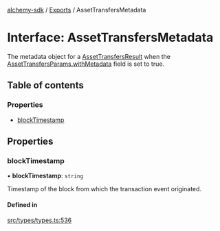 [alchemy-sdk](../README.md) / [Exports](../modules.md) / AssetTransfersMetadata

# Interface: AssetTransfersMetadata

The metadata object for a [AssetTransfersResult](AssetTransfersResult.md) when the
[AssetTransfersParams.withMetadata](AssetTransfersParams.md#withmetadata) field is set to true.

## Table of contents

### Properties

- [blockTimestamp](AssetTransfersMetadata.md#blocktimestamp)

## Properties

### blockTimestamp

• **blockTimestamp**: `string`

Timestamp of the block from which the transaction event originated.

#### Defined in

[src/types/types.ts:536](https://github.com/alchemyplatform/alchemy-sdk-js/blob/44aa50c/src/types/types.ts#L536)
